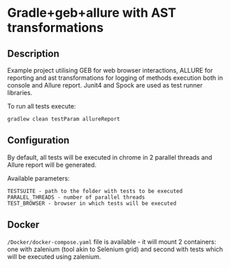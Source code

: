# Gradle+geb+allure with AST transformations

## Description
Example project utilising GEB for web browser interactions, ALLURE for reporting and ast transformations for logging of methods execution both in console and Allure report.
Junit4 and Spock are used as test runner libraries.

To run all tests execute:
```
gradlew clean testParam allureReport
```

## Configuration
By default, all tests will be executed in chrome in 2 parallel threads and Allure report will be generated.

Available parameters:
```
TESTSUITE - path to the folder with tests to be executed
PARALEL_THREADS - number of parallel threads
TEST_BROWSER - browser in which tests will be executed
```

## Docker
```/Docker/docker-compose.yaml``` file is available - it will mount 2 containers: one with zalenium (tool akin to Selenium grid) and second with tests which will be executed using zalenium.

